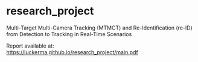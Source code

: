 # research_project

Multi-Target Multi-Camera Tracking (MTMCT) and Re-Identification (re-ID)\
from Detection to Tracking in Real-Time Scenarios

Report available at:\
https://luckerma.github.io/research_project/main.pdf
